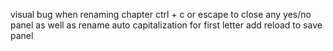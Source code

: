 visual bug when renaming chapter
ctrl + c or escape to close any yes/no panel as well as rename 
auto capitalization for first letter
add reload to save panel